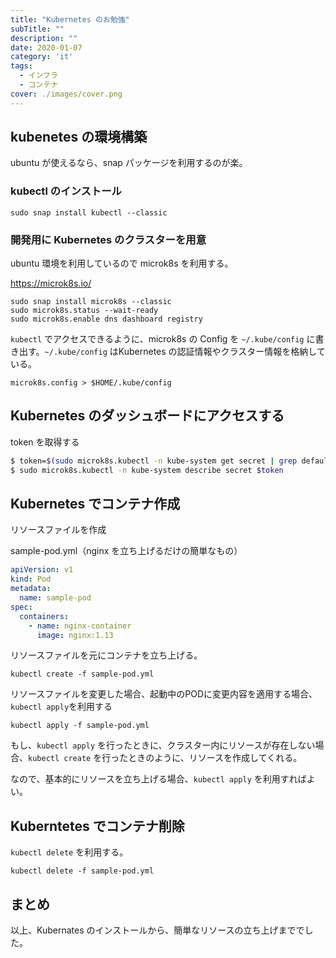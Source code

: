 ```yaml
---
title: "Kubernetes のお勉強"
subTitle: ""
description: ""
date: 2020-01-07
category: 'it'
tags:
  - インフラ
  - コンテナ
cover: ./images/cover.png
---
```


## kubenetes の環境構築

ubuntu が使えるなら、snap パッケージを利用するのが楽。

### kubectl のインストール

```
sudo snap install kubectl --classic
```

### 開発用に Kubernetes のクラスターを用意

ubuntu 環境を利用しているので microk8s を利用する。

https://microk8s.io/

```
sudo snap install microk8s --classic
sudo microk8s.status --wait-ready
sudo microk8s.enable dns dashboard registry
```

`kubectl` でアクセスできるように、microk8s の Config を `~/.kube/config` に書き出す。`~/.kube/config` はKubernetes の認証情報やクラスター情報を格納している。

```
microk8s.config > $HOME/.kube/config
```

## Kubernetes のダッシュボードにアクセスする

token を取得する

```bash
$ token=$(sudo microk8s.kubectl -n kube-system get secret | grep default-token | cut -d " " -f1)
$ sudo microk8s.kubectl -n kube-system describe secret $token
```

## Kubernetes でコンテナ作成

リソースファイルを作成

sample-pod.yml（nginx を立ち上げるだけの簡単なもの）

```yml
apiVersion: v1
kind: Pod
metadata:
  name: sample-pod
spec:
  containers:
    - name: nginx-container
      image: nginx:1.13
```

リソースファイルを元にコンテナを立ち上げる。

```
kubectl create -f sample-pod.yml
```

リソースファイルを変更した場合、起動中のPODに変更内容を適用する場合、`kubectl apply`を利用する

```
kubectl apply -f sample-pod.yml
```

もし、`kubectl apply` を行ったときに、クラスター内にリソースが存在しない場合、`kubectl create` を行ったときのように、リソースを作成してくれる。

なので、基本的にリソースを立ち上げる場合、`kubectl apply` を利用すればよい。

## Kuberntetes でコンテナ削除

`kubectl delete` を利用する。

```
kubectl delete -f sample-pod.yml
```

## まとめ

以上、Kubernates のインストールから、簡単なリソースの立ち上げまででした。
